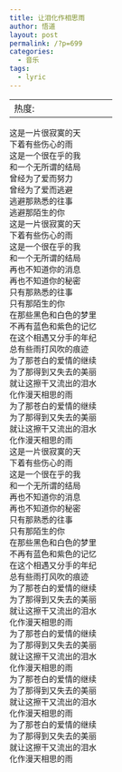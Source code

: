 ```yaml
---
title: 让泪化作相思雨
author: 悟道
layout: post
permalink: /?p=699
categories:
  - 音乐
tags:
  - lyric
---
```

<table>
  <tr cellpadding=0><td>
    热度:
  </td><td cellpadding=0><img src='http://210.75.224.29/wordpress/wp-content/plugins/statpresscn/images/sun.gif' width=10 height=10 border=0 /></td><td cellpadding=0><img src='http://210.75.224.29/wordpress/wp-content/plugins/statpresscn/images/sun_dark.gif' width=10 height=10 border=0 /></td><td cellpadding=0><img src='http://210.75.224.29/wordpress/wp-content/plugins/statpresscn/images/sun_dark.gif' width=10 height=10 border=0 /></td><td cellpadding=0><img src='http://210.75.224.29/wordpress/wp-content/plugins/statpresscn/images/sun_dark.gif' width=10 height=10 border=0 /></td><td cellpadding=0><img src='http://210.75.224.29/wordpress/wp-content/plugins/statpresscn/images/sun_dark.gif' width=10 height=10 border=0 /></td></tr>
</table>

<div id="_mcePaste">
  这是一片很寂寞的天
</div>

<div id="_mcePaste">
  下着有些伤心的雨
</div>

<div id="_mcePaste">
  这是一个很在乎的我
</div>

<div id="_mcePaste">
  和一个无所谓的结局
</div>

<div id="_mcePaste">
  曾经为了爱而努力
</div>

<div id="_mcePaste">
  曾经为了爱而逃避
</div>

<div id="_mcePaste">
  逃避那熟悉的往事
</div>

<div id="_mcePaste">
  逃避那陌生的你
</div>

<div id="_mcePaste">
  这是一片很寂寞的天
</div>

<div id="_mcePaste">
  下着有些伤心的雨
</div>

<div id="_mcePaste">
  这是一个很在乎的我
</div>

<div id="_mcePaste">
  和一个无所谓的结局
</div>

<div id="_mcePaste">
  再也不知道你的消息
</div>

<div id="_mcePaste">
  再也不知道你的秘密
</div>

<div id="_mcePaste">
  只有那熟悉的往事
</div>

<div id="_mcePaste">
  只有那陌生的你
</div>

<div id="_mcePaste">
  在那些黑色和白色的梦里
</div>

<div id="_mcePaste">
  不再有蓝色和紫色的记忆
</div>

<div id="_mcePaste">
  在这个相遇又分手的年纪
</div>

<div id="_mcePaste">
  总有些雨打风吹的痕迹
</div>

<div id="_mcePaste">
  为了那苍白的爱情的继续
</div>

<div id="_mcePaste">
  为了那得到又失去的美丽
</div>

<div id="_mcePaste">
  就让这擦干又流出的泪水
</div>

<div id="_mcePaste">
  化作漫天相思的雨
</div>

<div id="_mcePaste">
  为了那苍白的爱情的继续
</div>

<div id="_mcePaste">
  为了那得到又失去的美丽
</div>

<div id="_mcePaste">
  就让这擦干又流出的泪水
</div>

<div id="_mcePaste">
  化作漫天相思的雨
</div>

<div id="_mcePaste">
  这是一片很寂寞的天
</div>

<div id="_mcePaste">
  下着有些伤心的雨
</div>

<div id="_mcePaste">
  这是一个很在乎的我
</div>

<div id="_mcePaste">
  和一个无所谓的结局
</div>

<div id="_mcePaste">
  再也不知道你的消息
</div>

<div id="_mcePaste">
  再也不知道你的秘密
</div>

<div id="_mcePaste">
  只有那熟悉的往事
</div>

<div id="_mcePaste">
  只有那陌生的你
</div>

<div id="_mcePaste">
  在那些黑色和白色的梦里
</div>

<div id="_mcePaste">
  不再有蓝色和紫色的记忆
</div>

<div id="_mcePaste">
  在这个相遇又分手的年纪
</div>

<div id="_mcePaste">
  总有些雨打风吹的痕迹
</div>

<div id="_mcePaste">
  为了那苍白的爱情的继续
</div>

<div id="_mcePaste">
  为了那得到又失去的美丽
</div>

<div id="_mcePaste">
  就让这擦干又流出的泪水
</div>

<div id="_mcePaste">
  化作漫天相思的雨
</div>

<div id="_mcePaste">
  为了那苍白的爱情的继续
</div>

<div id="_mcePaste">
  为了那得到又失去的美丽
</div>

<div id="_mcePaste">
  就让这擦干又流出的泪水
</div>

<div id="_mcePaste">
  化作漫天相思的雨
</div>

<div id="_mcePaste">
  为了那苍白的爱情的继续
</div>

<div id="_mcePaste">
  为了那得到又失去的美丽
</div>

<div id="_mcePaste">
  就让这擦干又流出的泪水
</div>

<div id="_mcePaste">
  化作漫天相思的雨
</div>

<div id="_mcePaste">
  为了那苍白的爱情的继续
</div>

<div id="_mcePaste">
  为了那得到又失去的美丽
</div>

<div id="_mcePaste">
  就让这擦干又流出的泪水
</div>

<div id="_mcePaste">
  化作漫天相思的雨
</div>